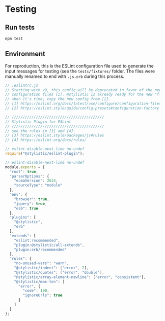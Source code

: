 # Testing


## Run tests

```sh
npm test
```


## Environment

For reproduction, this is the ESLint configuration file used to generate the input messages for testing (see the `tests/fixtures/` folder. The files were manually renamed to end with `.js.erb` during this process.

```js
// .eslintrc.js
// Starting with v9, this config will be deprecated in favor of the new
// configuration files [1]. @stylistic is already ready for the new "flat config",
// when it's time, copy the new config from [2].
// [1] https://eslint.org/docs/latest/use/configure/configuration-files-new
// [2] https://eslint.style/guide/config-presets#configuration-factory

// //////////////////////////////////////////
// Stylistic Plugin for ESLint
// //////////////////////////////////////////
// see the rules in [3] and [4].
// [3] https://eslint.style/packages/js#rules
// [4] https://eslint.org/docs/rules/

// eslint-disable-next-line no-undef
require("@stylistic/eslint-plugin");

// eslint-disable-next-line no-undef
module.exports = {
  "root": true,
  "parserOptions": {
    "ecmaVersion": 2024,
    "sourceType": "module"
  },
  "env": {
    "browser": true,
    "jquery": true,
    "es6": true
  },
  "plugins": [
    "@stylistic",
    "erb"
  ],
  "extends": [
    "eslint:recommended",
    "plugin:@stylistic/all-extends",
    "plugin:erb/recommended"
  ],
  "rules": {
    "no-unused-vars": "warn",
    "@stylistic/indent": ["error", 2],
    "@stylistic/quotes": ["error", "double"],
    "@stylistic/array-element-newline": ["error", "consistent"],
    "@stylistic/max-len": [
      "error", {
        "code": 100,
        "ignoreUrls": true
      }
    ]
  }
};
```